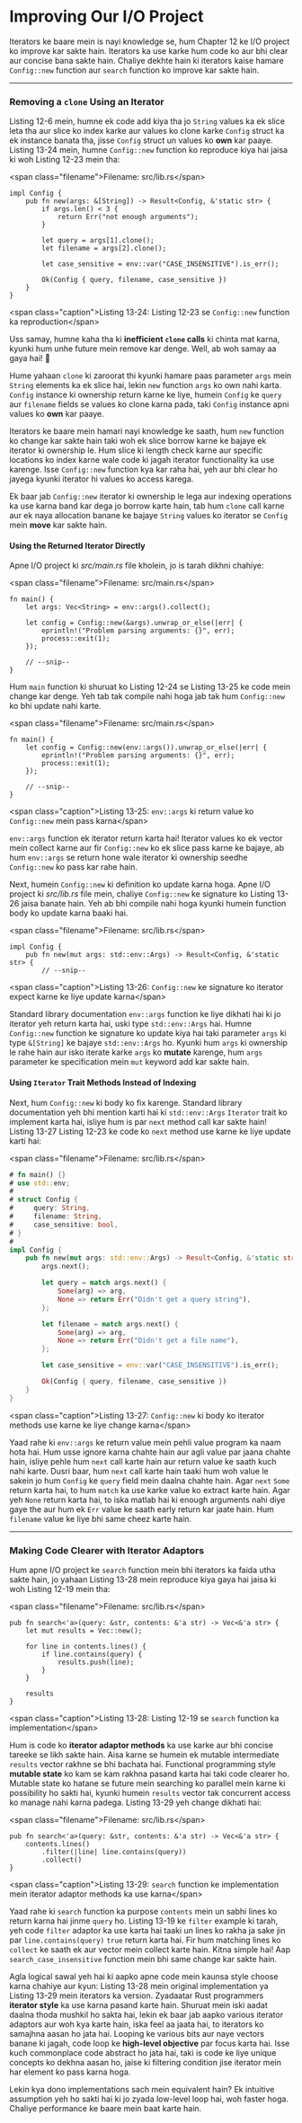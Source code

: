# Improving Our I/O Project

Iterators ke baare mein is nayi knowledge se, hum Chapter 12 ke I/O project ko improve kar sakte hain. Iterators ka use karke hum code ko aur bhi clear aur concise bana sakte hain. Chaliye dekhte hain ki iterators kaise hamare `Config::new` function aur `search` function ko improve kar sakte hain.

-----

### Removing a `clone` Using an Iterator

Listing 12-6 mein, humne ek code add kiya tha jo `String` values ka ek slice leta tha aur slice ko index karke aur values ko clone karke `Config` struct ka ek instance banata tha, jisse `Config` struct un values ko **own** kar paaye. Listing 13-24 mein, humne `Config::new` function ko reproduce kiya hai jaisa ki woh Listing 12-23 mein tha:

\<span class="filename"\>Filename: src/lib.rs\</span\>

```rust,ignore
impl Config {
    pub fn new(args: &[String]) -> Result<Config, &'static str> {
        if args.len() < 3 {
            return Err("not enough arguments");
        }

        let query = args[1].clone();
        let filename = args[2].clone();

        let case_sensitive = env::var("CASE_INSENSITIVE").is_err();

        Ok(Config { query, filename, case_sensitive })
    }
}
```

\<span class="caption"\>Listing 13-24: Listing 12-23 se `Config::new` function ka reproduction\</span\>

Uss samay, humne kaha tha ki **inefficient `clone` calls** ki chinta mat karna, kyunki hum unhe future mein remove kar denge. Well, ab woh samay aa gaya hai\! 🥳

Hume yahaan `clone` ki zaroorat thi kyunki hamare paas parameter `args` mein `String` elements ka ek slice hai, lekin `new` function `args` ko own nahi karta. `Config` instance ki ownership return karne ke liye, humein `Config` ke `query` aur `filename` fields se values ko clone karna pada, taki `Config` instance apni values ko **own** kar paaye.

Iterators ke baare mein hamari nayi knowledge ke saath, hum `new` function ko change kar sakte hain taki woh ek slice borrow karne ke bajaye ek iterator ki ownership le. Hum slice ki length check karne aur specific locations ko index karne wale code ki jagah iterator functionality ka use karenge. Isse `Config::new` function kya kar raha hai, yeh aur bhi clear ho jayega kyunki iterator hi values ko access karega.

Ek baar jab `Config::new` iterator ki ownership le lega aur indexing operations ka use karna band kar dega jo borrow karte hain, tab hum `clone` call karne aur ek naya allocation banane ke bajaye `String` values ko iterator se `Config` mein **move** kar sakte hain.

#### Using the Returned Iterator Directly

Apne I/O project ki *src/main.rs* file kholein, jo is tarah dikhni chahiye:

\<span class="filename"\>Filename: src/main.rs\</span\>

```rust,ignore
fn main() {
    let args: Vec<String> = env::args().collect();

    let config = Config::new(&args).unwrap_or_else(|err| {
        eprintln!("Problem parsing arguments: {}", err);
        process::exit(1);
    });

    // --snip--
}
```

Hum `main` function ki shuruat ko Listing 12-24 se Listing 13-25 ke code mein change kar denge. Yeh tab tak compile nahi hoga jab tak hum `Config::new` ko bhi update nahi karte.

\<span class="filename"\>Filename: src/main.rs\</span\>

```rust,ignore
fn main() {
    let config = Config::new(env::args()).unwrap_or_else(|err| {
        eprintln!("Problem parsing arguments: {}", err);
        process::exit(1);
    });

    // --snip--
}
```

\<span class="caption"\>Listing 13-25: `env::args` ki return value ko `Config::new` mein pass karna\</span\>

`env::args` function ek iterator return karta hai\! Iterator values ko ek vector mein collect karne aur fir `Config::new` ko ek slice pass karne ke bajaye, ab hum `env::args` se return hone wale iterator ki ownership seedhe `Config::new` ko pass kar rahe hain.

Next, humein `Config::new` ki definition ko update karna hoga. Apne I/O project ki *src/lib.rs* file mein, chaliye `Config::new` ke signature ko Listing 13-26 jaisa banate hain. Yeh ab bhi compile nahi hoga kyunki humein function body ko update karna baaki hai.

\<span class="filename"\>Filename: src/lib.rs\</span\>

```rust,ignore
impl Config {
    pub fn new(mut args: std::env::Args) -> Result<Config, &'static str> {
        // --snip--
```

\<span class="caption"\>Listing 13-26: `Config::new` ke signature ko iterator expect karne ke liye update karna\</span\>

Standard library documentation `env::args` function ke liye dikhati hai ki jo iterator yeh return karta hai, uski type `std::env::Args` hai. Humne `Config::new` function ke signature ko update kiya hai taki parameter `args` ki type `&[String]` ke bajaye `std::env::Args` ho. Kyunki hum `args` ki ownership le rahe hain aur isko iterate karke `args` ko **mutate** karenge, hum `args` parameter ke specification mein `mut` keyword add kar sakte hain.

#### Using `Iterator` Trait Methods Instead of Indexing

Next, hum `Config::new` ki body ko fix karenge. Standard library documentation yeh bhi mention karti hai ki `std::env::Args` `Iterator` trait ko implement karta hai, isliye hum is par `next` method call kar sakte hain\! Listing 13-27 Listing 12-23 ke code ko `next` method use karne ke liye update karti hai:

\<span class="filename"\>Filename: src/lib.rs\</span\>

```rust
# fn main() {}
# use std::env;
#
# struct Config {
#     query: String,
#     filename: String,
#     case_sensitive: bool,
# }
#
impl Config {
    pub fn new(mut args: std::env::Args) -> Result<Config, &'static str> {
        args.next();

        let query = match args.next() {
            Some(arg) => arg,
            None => return Err("Didn't get a query string"),
        };

        let filename = match args.next() {
            Some(arg) => arg,
            None => return Err("Didn't get a file name"),
        };

        let case_sensitive = env::var("CASE_INSENSITIVE").is_err();

        Ok(Config { query, filename, case_sensitive })
    }
}
```

\<span class="caption"\>Listing 13-27: `Config::new` ki body ko iterator methods use karne ke liye change karna\</span\>

Yaad rahe ki `env::args` ke return value mein pehli value program ka naam hota hai. Hum usse ignore karna chahte hain aur agli value par jaana chahte hain, isliye pehle hum `next` call karte hain aur return value ke saath kuch nahi karte. Dusri baar, hum `next` call karte hain taaki hum woh value le sakein jo hum `Config` ke `query` field mein daalna chahte hain. Agar `next` `Some` return karta hai, to hum `match` ka use karke value ko extract karte hain. Agar yeh `None` return karta hai, to iska matlab hai ki enough arguments nahi diye gaye the aur hum ek `Err` value ke saath early return kar jaate hain. Hum `filename` value ke liye bhi same cheez karte hain.

-----

### Making Code Clearer with Iterator Adaptors

Hum apne I/O project ke `search` function mein bhi iterators ka faida utha sakte hain, jo yahaan Listing 13-28 mein reproduce kiya gaya hai jaisa ki woh Listing 12-19 mein tha:

\<span class="filename"\>Filename: src/lib.rs\</span\>

```rust,ignore
pub fn search<'a>(query: &str, contents: &'a str) -> Vec<&'a str> {
    let mut results = Vec::new();

    for line in contents.lines() {
        if line.contains(query) {
            results.push(line);
        }
    }

    results
}
```

\<span class="caption"\>Listing 13-28: Listing 12-19 se `search` function ka implementation\</span\>

Hum is code ko **iterator adaptor methods** ka use karke aur bhi concise tareeke se likh sakte hain. Aisa karne se humein ek mutable intermediate `results` vector rakhne se bhi bachata hai. Functional programming style **mutable state** ko kam se kam rakhna pasand karta hai taki code clearer ho. Mutable state ko hatane se future mein searching ko parallel mein karne ki possibility ho sakti hai, kyunki humein `results` vector tak concurrent access ko manage nahi karna padega. Listing 13-29 yeh change dikhati hai:

\<span class="filename"\>Filename: src/lib.rs\</span\>

```rust,ignore
pub fn search<'a>(query: &str, contents: &'a str) -> Vec<&'a str> {
    contents.lines()
        .filter(|line| line.contains(query))
        .collect()
}
```

\<span class="caption"\>Listing 13-29: `search` function ke implementation mein iterator adaptor methods ka use karna\</span\>

Yaad rahe ki `search` function ka purpose `contents` mein un sabhi lines ko return karna hai jinme `query` ho. Listing 13-19 ke `filter` example ki tarah, yeh code `filter` adaptor ka use karta hai taaki un lines ko rakha ja sake jin par `line.contains(query)` `true` return karta hai. Fir hum matching lines ko `collect` ke saath ek aur vector mein collect karte hain. Kitna simple hai\! Aap `search_case_insensitive` function mein bhi same change kar sakte hain.

Agla logical sawal yeh hai ki aapko apne code mein kaunsa style choose karna chahiye aur kyun: Listing 13-28 mein original implementation ya Listing 13-29 mein iterators ka version. Zyadaatar Rust programmers **iterator style** ka use karna pasand karte hain. Shuruat mein iski aadat daalna thoda mushkil ho sakta hai, lekin ek baar jab aapko various iterator adaptors aur woh kya karte hain, iska feel aa jaata hai, to iterators ko samajhna aasan ho jata hai. Looping ke various bits aur naye vectors banane ki jagah, code loop ke **high-level objective** par focus karta hai. Isse kuch commonplace code abstract ho jata hai, taki is code ke liye unique concepts ko dekhna aasan ho, jaise ki filtering condition jise iterator mein har element ko pass karna hoga.

Lekin kya dono implementations sach mein equivalent hain? Ek intuitive assumption yeh ho sakti hai ki jo zyada low-level loop hai, woh faster hoga. Chaliye performance ke baare mein baat karte hain.
